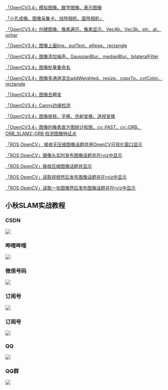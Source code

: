 [「OpenCV3.4」模拟图像、数字图像、表示图像](https://blog.csdn.net/qq_21950671/article/details/90449301)

[「小孔成像、图像采集卡、线阵相机、面阵相机」](https://blog.csdn.net/qq_21950671/article/details/122187071)

[「OpenCV3.4」创建图像、像素遍历、像素显示、Vec4b、Vec3b、ptr、at、uchar](https://blog.csdn.net/qq_21950671/article/details/114331908)

[「OpenCV3.4」图像上画line、putText、ellipse、rectangle](https://blog.csdn.net/qq_21950671/article/details/114332407)

[「OpenCV3.4」图像添加噪声、GaussianBlur、medianBlur、bilateralFilter](https://blog.csdn.net/qq_21950671/article/details/114332338)

[「OpenCV3.4」图像批量重命名](https://blog.csdn.net/qq_21950671/article/details/114332562)

[「OpenCV3.4」图像多通道混合addWeighted、resize、copyTo、cvtColor、rectangle](https://blog.csdn.net/qq_21950671/article/details/114332202)

[「OpenCV3.4」图像去畸变](https://blog.csdn.net/qq_21950671/article/details/114333314)

[「OpenCV3.4」Canny边缘检测](https://blog.csdn.net/qq_21950671/article/details/115366504)

[「OpenCV3.4」图像旋转、平移、仿射变换、透视变换](https://blog.csdn.net/qq_21950671/article/details/114332057)

[「OpenCV3.4」图像的像素直方图统计和矩、cv::FAST、cv::ORB、ORB_SLAM2::ORB 检测图像特征点](https://blog.csdn.net/qq_21950671/article/details/107092044)

[「ROS OpenCV」 接收无压缩图像话题并用OpenCV可视化窗口显示](https://blog.csdn.net/qq_21950671/article/details/121762275)

[「ROS OpenCV」摄像头实时发布图像话题并在rviz中显示](https://blog.csdn.net/qq_21950671/article/details/121761895)

[「ROS OpenCV」接收压缩图像话题并显示](https://blog.csdn.net/qq_21950671/article/details/121764362)

[「ROS OpenCV」读取视频然后发布图像话题并在rviz中显示](https://blog.csdn.net/qq_21950671/article/details/121761622)

[「ROS OpenCV」读取一张图像然后发布图像话题并在rviz中显示](https://blog.csdn.net/qq_21950671/article/details/121760654)


## 小秋SLAM实战教程
### CSDN
![](../iamge/csdn.jpg)

### 哔哩哔哩
![](../iamge/bilibili.jpg)

### 微信号码
![](../iamge/weixin.jpg)

### 订阅号
![](../iamge/xiaoqiuslambiji.jpg)

### 订阅号
![](../iamge/xiaoqiuslamshizhanjiaocheng.jpg)

### QQ
![](../iamge/qq.jpg)

### QQ群
![](../iamge/qqqun.jpg)
